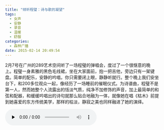 ```yaml
---
title: "倾听程璧：诗与歌的凝望"
tags:
  - 女声
  - 安静
  - 录音
  - 温暖
  - 舒服
categories:
  - 森林广播
date: 2015-02-14 20:49:54
---
```


2月7号在广州的289艺术空间听了一场程璧的弹唱会，度过了一个很惬意的晚上。程璧一身素雅的黑色毛线裙，坐在大家面前，抱一把吉他，旁边只有一架键盘。简单的配乐，安静的吟唱，你只需要闭上眼，静静听就行。整个晚上我们安坐台下，和200多位观众一起，像经历了一场睡前的催眠仪式。为诗谱曲，程璧不是第一人，然而她整个人流露出的恬淡气质，纯净不加修饰的声音，加上最简单的和弦和配器，和缓缓吟唱出的诗句就那么贴合地融为一体，就像她在唱《枯木》前提到她喜爱的东方传统美学，那样的枯淡，静寂之美也同样融进了她的演绎。   

<audio id="audio" controls="" preload="none">
  <source id="mp3" src="http://www.coletree.com/radio/coletree_radio_096.mp3">
</audio>